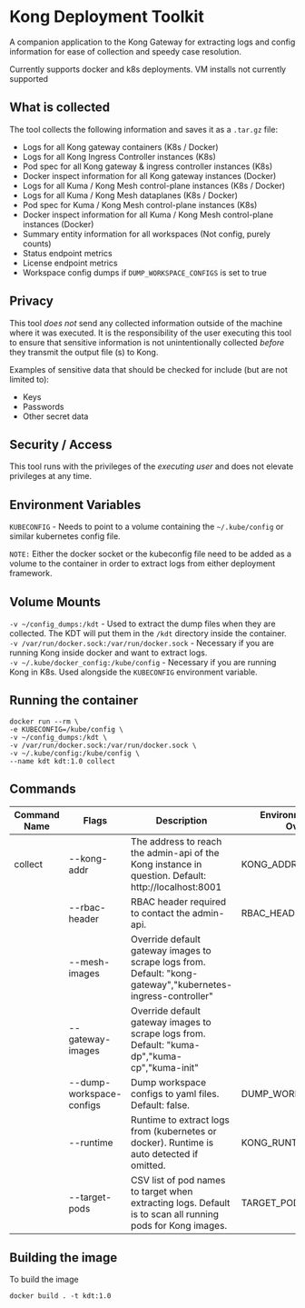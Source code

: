 # Kong Deployment Toolkit

A companion application to the Kong Gateway for extracting logs and config information for ease of collection and speedy case resolution.

Currently supports docker and k8s deployments. VM installs not currently supported

## What is collected

The tool collects the following information and saves it as a `.tar.gz` file:

- Logs for all Kong gateway containers (K8s / Docker)
- Logs for all Kong Ingress Controller instances (K8s)
- Pod spec for all Kong gateway & ingress controller instances (K8s)
- Docker inspect information for all Kong gateway instances (Docker)
- Logs for all Kuma / Kong Mesh control-plane instances (K8s / Docker)
- Logs for all Kuma / Kong Mesh dataplanes (K8s / Docker)
- Pod spec for Kuma / Kong Mesh control-plane instances (K8s)
- Docker inspect information for all Kuma / Kong Mesh control-plane instances (Docker)
- Summary entity information for all workspaces (Not config, purely counts)
- Status endpoint metrics
- License endpoint metrics
- Workspace config dumps if `DUMP_WORKSPACE_CONFIGS` is set to true

## Privacy 

This tool _does not_ send any collected information outside of the machine where it was executed. It is the responsibility of the user executing this tool to ensure that sensitive information is not unintentionally collected _before_ they transmit the output file (s) to Kong. 

Examples of sensitive data that should be checked for include (but are not limited to):

- Keys
- Passwords
- Other secret data

## Security / Access

This tool runs with the privileges of the _executing user_ and does not elevate privileges at any time.

## Environment Variables
`KUBECONFIG` - Needs to point to a volume containing the `~/.kube/config` or similar kubernetes config file.<br/>

`NOTE:` Either the docker socket or the kubeconfig file need to be added as a volume to the container in order to extract logs from either deployment framework.

## Volume Mounts
`-v ~/config_dumps:/kdt` - Used to extract the dump files when they are collected. The KDT will put them in the `/kdt` directory inside the container.<br/>
`-v /var/run/docker.sock:/var/run/docker.sock` - Necessary if you are running Kong inside docker and want to extract logs.<br/>
`-v ~/.kube/docker_config:/kube/config` - Necessary if you are running Kong in K8s. Used alongside the `KUBECONFIG` environment variable.<br/>

## Running the container

```
docker run --rm \
-e KUBECONFIG=/kube/config \
-v ~/config_dumps:/kdt \
-v /var/run/docker.sock:/var/run/docker.sock \
-v ~/.kube/config:/kube/config \
--name kdt kdt:1.0 collect
```

## Commands

| Command Name | Flags                    | Description                                                                                                  | Environment Variable Overrides |
|--------------|--------------------------|--------------------------------------------------------------------------------------------------------------|--------------------------------|
| collect      | --kong-addr              | The address to reach the admin-api of the Kong instance in question. Default: http://localhost:8001          | KONG_ADDR                      |
|              | --rbac-header            | RBAC header required to contact the admin-api.                                                               | RBAC_HEADER                    |
|              | --mesh-images            | Override default gateway images to scrape logs from. Default: "kong-gateway","kubernetes-ingress-controller" |                                |
|              | --gateway-images         | Override default gateway images to scrape logs from. Default: "kuma-dp","kuma-cp","kuma-init"                |                                |
|              | --dump-workspace-configs | Dump workspace configs to yaml files. Default: false.                                                        | DUMP_WORKSPACE_CONFIGS         |
|              | --runtime                | Runtime to extract logs from (kubernetes or docker). Runtime is auto detected if omitted.                    | KONG_RUNTIME                   |
|              | --target-pods            | CSV list of pod names to target when extracting logs. Default is to scan all running pods for Kong images.   | TARGET_PODS                    |

## Building the image

To build the image

```
docker build . -t kdt:1.0
```
